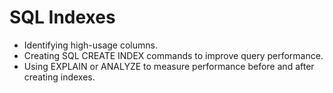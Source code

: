 # SQL Indexes

- Identifying high-usage columns.
- Creating SQL CREATE INDEX commands to improve query performance.
- Using EXPLAIN or ANALYZE to measure performance before and after creating indexes.